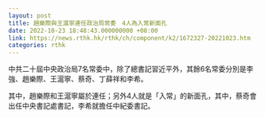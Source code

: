```yaml
---
layout: post
title: 趙樂際與王滬寧連任政治局常委　4人為入常新面孔
date: 2022-10-23 18:48:43.000000000 +08:00
link: https://news.rthk.hk/rthk/ch/component/k2/1672327-20221023.htm
categories: rthk
---
```


中共二十屆中央政治局7名常委中，除了總書記習近平外，其餘6名常委分別是李強、趙樂際、王滬寧、蔡奇、丁薛祥和李希。

其中，趙樂際和王滬寧屬於連任；另外4人就是「入常」的新面孔，其中，蔡奇會出任中央書記處書記，李希就擔任中紀委書記。
